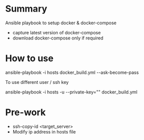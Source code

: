 # Summary

Ansible playbook to setup docker & docker-compose
- capture latest version of docker-compose
- download docker-compose only if required

# How to use

 ansible-playbook -i hosts docker_build.yml --ask-become-pass

 To use different user / ssh key

 ansible-playbook -i hosts -u <user> --private-key="<private-key>" docker_build.yml

# Pre-work

- ssh-copy-id <target_server>
- Modify ip address in hosts file

